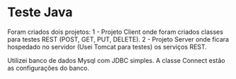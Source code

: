 # Teste Java

Foram criados dois projetos: 
  1 - Projeto Client onde foram criados classes para testes REST (POST, GET, PUT, DELETE).
  2 - Projeto Server onde ficara hospedado no servidor (Usei Tomcat para testes) os serviços REST.
  
Utilizei banco de dados Mysql com JDBC simples. A classe Connect estão as configurações do banco.
